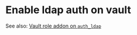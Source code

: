 # Enable ldap auth on vault


See also: [Vault role addon on `auth_ldap`](../reference/role_vault.md#auth_ldap)


